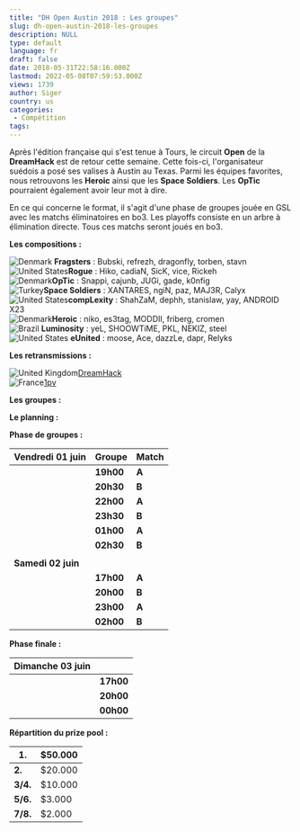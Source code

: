 ```yaml
---
title: "DH Open Austin 2018 : Les groupes"
slug: dh-open-austin-2018-les-groupes
description: NULL
type: default
language: fr
draft: false
date: 2018-05-31T22:58:16.000Z
lastmod: 2022-05-08T07:59:53.000Z
views: 1739
author: Siger
country: us
categories:
 - Compétition
tags:
---
```

Après l'édition française qui s'est tenue à Tours, le circuit **Open** de la **DreamHack** est de retour cette semaine. Cette fois-ci, l'organisateur suédois a posé ses valises à Austin au Texas. Parmi les équipes favorites, nous retrouvons les **Heroic** ainsi que les **Space Soldiers**. Les **OpTic** pourraient également avoir leur mot à dire.  
  
En ce qui concerne le format, il s'agit d'une phase de groupes jouée en GSL avec les matchs éliminatoires en bo3\. Les playoffs consiste en un arbre à élimination directe. Tous ces matchs seront joués en bo3\. 

**Les compositions :**

![Denmark](/images/countries/dk.svg)⁠ ⁠⁠**Fragsters** : Bubski, refrezh, dragonfly, torben, stavn  
![United States](/images/countries/us.svg)⁠**Rogue** : Hiko, cadiaN, SicK, vice, Rickeh  
![Denmark](/images/countries/dk.svg)⁠**OpTic** : Snappi, cajunb, JUGi, gade, k0nfig  
![Turkey](/images/countries/tr.svg)⁠**Space Soldiers** : XANTARES, ngiN, paz, MAJ3R, Calyx  
![United States](/images/countries/us.svg)⁠**compLexity** : ShahZaM, dephh, stanislaw, yay, ANDROID X23  
![Denmark](/images/countries/dk.svg)⁠⁠**Heroic** : niko, es3tag, MODDII, friberg, cromen  
![Brazil](/images/countries/br.svg)⁠ **Luminosity** : yeL, SHOOWTiME, PKL, NEKIZ, steel  
![United States](/images/countries/us.svg)⁠ **eUnited** : moose, Ace, dazzLe, dapr, Relyks

**Les retransmissions :**

![United Kingdom](/images/countries/gb.svg)⁠⁠⁠[DreamHack](https://www.twitch.tv/dreamhackcs)  
![France](/images/countries/fr.svg)⁠[1pv](https://www.twitch.tv/dreamhackcsgo%5Ffr) 

**Les groupes :**
  
  
**Le planning :**

**Phase de groupes :**

| **Vendredi 01 juin** | **Groupe** | **Match**                                                                                                                   |
| -------------------- | ---------- | --------------------------------------------------------------------------------------------------------------------------- |
| | **19h00**          | **A**      | ![Denmark](/images/countries/dk.svg)⁠Heroic **vs** ![Brazil](/images/countries/br.svg)⁠Luminosity - _bo1_                   |
| | **20h30**          | **B**      | **![Turkey](/images/countries/tr.svg)⁠**Space Soldiers **vs** ![United States](/images/countries/us.svg)⁠compLexity - _bo1_ |
| | **22h00**          | **A**      | ![Denmark](/images/countries/dk.svg)⁠Fragsters **vs** ![United States](/images/countries/us.svg)⁠eUnited - _bo1_            |
| | **23h30**          | **B**      | ![Denmark](/images/countries/dk.svg)⁠OpTic **vs** ![United States](/images/countries/us.svg)⁠Rogue - _bo1_                  |
| | **01h00**          | **A**      | Match des vainqueurs - _bo1_                                                                                                |
| | **02h30**          | **B**      | Match des vainqueurs - _bo1_                                                                                                |
| |                    |            |                                                                                                                             |
| **Samedi 02 juin**   |            |                                                                                                                             |
| | **17h00**          | **A**      | Match éliminatoire - _bo3_                                                                                                  |
| | **20h00**          | **B**      | Match éliminatoire - _bo3_                                                                                                  |
| | **23h00**          | **A**      | Match décisif - _bo3_                                                                                                       |
| | **02h00**          | **B**      | Match décisif - _bo3_                                                                                                       |

  
**Phase finale :**

| **Dimanche 03 juin** |                |
| -------------------- | -------------- |
| | **17h00**          | Demi-finale #1 |
| | **20h00**          | Demi-finale #2 |
| | **00h00**          | Finale - _bo3_ |

  
**Répartition du prize pool :**

| **1.**   | $50.000 |
| -------- | ------- |
| **2.**   | $20.000 |
| **3/4.** | $10.000 |
| **5/6.** | $3.000  |
| **7/8.** | $2.000  |
